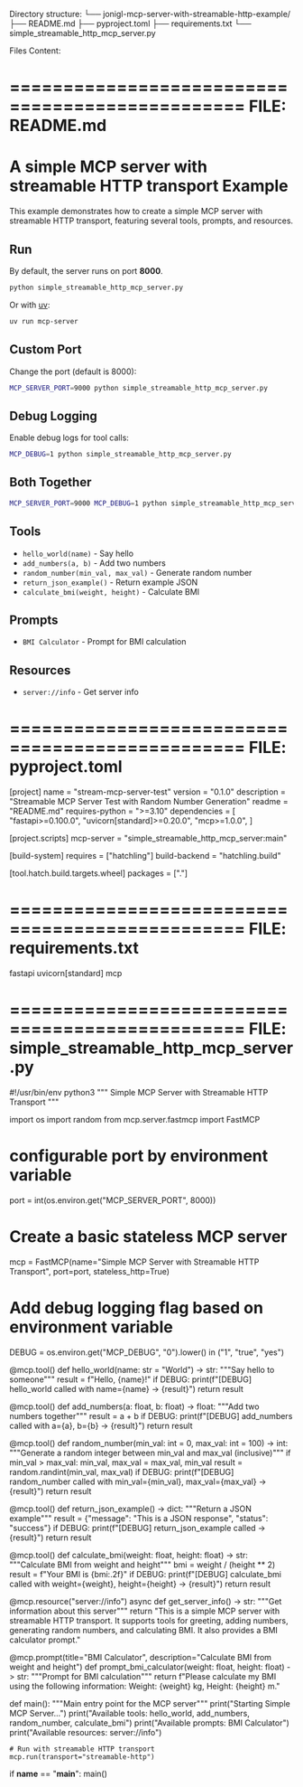 Directory structure:
└── jonigl-mcp-server-with-streamable-http-example/
    ├── README.md
    ├── pyproject.toml
    ├── requirements.txt
    └── simple_streamable_http_mcp_server.py


Files Content:

================================================
FILE: README.md
================================================
# A simple MCP server with streamable HTTP transport Example
This example demonstrates how to create a simple MCP server with streamable HTTP transport, featuring several tools, prompts, and resources.

## Run

By default, the server runs on port **8000**.

```bash
python simple_streamable_http_mcp_server.py
```

Or with [uv](https://github.com/astral-sh/uv):

```bash
uv run mcp-server
```

## Custom Port

Change the port (default is 8000):

```bash
MCP_SERVER_PORT=9000 python simple_streamable_http_mcp_server.py
```

## Debug Logging

Enable debug logs for tool calls:

```bash
MCP_DEBUG=1 python simple_streamable_http_mcp_server.py
```

## Both Together

```bash
MCP_SERVER_PORT=9000 MCP_DEBUG=1 python simple_streamable_http_mcp_server.py
```

## Tools
- `hello_world(name)` - Say hello
- `add_numbers(a, b)` - Add two numbers
- `random_number(min_val, max_val)` - Generate random number
- `return_json_example()` - Return example JSON
- `calculate_bmi(weight, height)` - Calculate BMI

## Prompts
- `BMI Calculator` - Prompt for BMI calculation

## Resources
- `server://info` - Get server info



================================================
FILE: pyproject.toml
================================================
[project]
name = "stream-mcp-server-test"
version = "0.1.0"
description = "Streamable MCP Server Test with Random Number Generation"
readme = "README.md"
requires-python = ">=3.10"
dependencies = [
    "fastapi>=0.100.0",
    "uvicorn[standard]>=0.20.0",
    "mcp>=1.0.0",
]

[project.scripts]
mcp-server = "simple_streamable_http_mcp_server:main"

[build-system]
requires = ["hatchling"]
build-backend = "hatchling.build"

[tool.hatch.build.targets.wheel]
packages = ["."]



================================================
FILE: requirements.txt
================================================
fastapi
uvicorn[standard]
mcp



================================================
FILE: simple_streamable_http_mcp_server.py
================================================
#!/usr/bin/env python3
"""
Simple MCP Server with Streamable HTTP Transport
"""

import os
import random
from mcp.server.fastmcp import FastMCP

# configurable port by environment variable
port = int(os.environ.get("MCP_SERVER_PORT", 8000))

# Create a basic stateless MCP server
mcp = FastMCP(name="Simple MCP Server with Streamable HTTP Transport", port=port, stateless_http=True)

# Add debug logging flag based on environment variable
DEBUG = os.environ.get("MCP_DEBUG", "0").lower() in ("1", "true", "yes")

@mcp.tool()
def hello_world(name: str = "World") -> str:
    """Say hello to someone"""
    result = f"Hello, {name}!"
    if DEBUG:
        print(f"[DEBUG] hello_world called with name={name} -> {result}")
    return result

@mcp.tool()
def add_numbers(a: float, b: float) -> float:
    """Add two numbers together"""
    result = a + b
    if DEBUG:
        print(f"[DEBUG] add_numbers called with a={a}, b={b} -> {result}")
    return result

@mcp.tool()
def random_number(min_val: int = 0, max_val: int = 100) -> int:
    """Generate a random integer between min_val and max_val (inclusive)"""
    if min_val > max_val:
        min_val, max_val = max_val, min_val
    result = random.randint(min_val, max_val)
    if DEBUG:
        print(f"[DEBUG] random_number called with min_val={min_val}, max_val={max_val} -> {result}")
    return result

@mcp.tool()
def return_json_example() -> dict:
    """Return a JSON example"""
    result = {"message": "This is a JSON response", "status": "success"}
    if DEBUG:
        print(f"[DEBUG] return_json_example called -> {result}")
    return result

@mcp.tool()
def calculate_bmi(weight: float, height: float) -> str:
    """Calculate BMI from weight and height"""
    bmi = weight / (height ** 2)
    result = f"Your BMI is {bmi:.2f}"
    if DEBUG:
        print(f"[DEBUG] calculate_bmi called with weight={weight}, height={height} -> {result}")
    return result

@mcp.resource("server://info")
async def get_server_info() -> str:
    """Get information about this server"""
    return "This is a simple MCP server with streamable HTTP transport. It supports tools for greeting, adding numbers, generating random numbers, and calculating BMI. It also provides a BMI calculator prompt."

@mcp.prompt(title="BMI Calculator", description="Calculate BMI from weight and height")
def prompt_bmi_calculator(weight: float, height: float) -> str:
    """Prompt for BMI calculation"""
    return f"Please calculate my BMI using the following information: Weight: {weight} kg, Height: {height} m."

def main():
    """Main entry point for the MCP server"""
    print("Starting Simple MCP Server...")
    print("Available tools: hello_world, add_numbers, random_number, calculate_bmi")
    print("Available prompts: BMI Calculator")
    print("Available resources: server://info")

    # Run with streamable HTTP transport
    mcp.run(transport="streamable-http")

if __name__ == "__main__":
    main()



